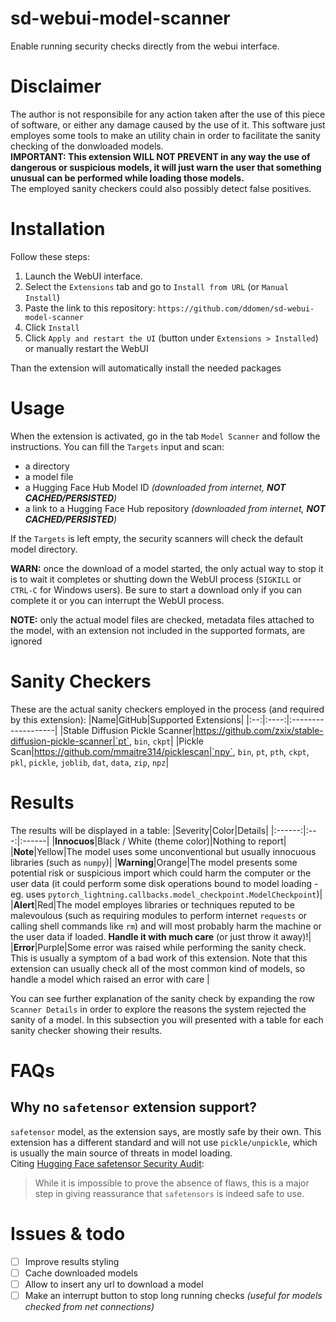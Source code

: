 # sd-webui-model-scanner
Enable running security checks directly from the webui interface.

# Disclaimer
The author is not responsibile for any action taken after the use of this piece of software, or either any damage caused by the use of it. This software just employes some tools to make an utility chain in order to facilitate the sanity checking of the donwloaded models.\
**IMPORTANT: This extension WILL NOT PREVENT in any way the use of dangerous or suspicious models, it will just warn the user that something unusual can be performed while loading those models.**\
The employed sanity checkers could also possibly detect false positives.

# Installation

Follow these steps:
1. Launch the WebUI interface.
2. Select the `Extensions` tab and go to `Install from URL` (or `Manual Install`)
3. Paste the link to this repository: `https://github.com/ddomen/sd-webui-model-scanner`
4. Click `Install`
5. Click `Apply and restart the UI` (button under `Extensions > Installed`) or manually restart the WebUI

Than the extension will automatically install the needed packages

# Usage

When the extension is activated, go in the tab `Model Scanner` and follow the instructions. You can fill the `Targets` input and scan:
- a directory
- a model file
- a Hugging Face Hub Model ID *(downloaded from internet, **NOT CACHED/PERSISTED**)*
- a link to a Hugging Face Hub repository *(downloaded from internet, **NOT CACHED/PERSISTED**)*

If the `Targets` is left empty, the security scanners will check the default model directory.

**WARN:** once the download of a model started, the only actual way to stop it is to wait it completes or shutting down the WebUI process (`SIGKILL` or `CTRL-C` for Windows users). Be sure to start a download only if you can complete it or you can interrupt the WebUI process.

**NOTE:** only the actual model files are checked, metadata files attached to the model, with an extension not included in the supported formats, are ignored

# Sanity Checkers
These are the actual sanity checkers employed in the process (and required by this extension):
|Name|GitHub|Supported Extensions|
|:--:|:----:|:-------------------|
|Stable Diffusion Pickle Scanner|https://github.com/zxix/stable-diffusion-pickle-scanner|`pt`, `bin`, `ckpt`|
|Pickle Scan|https://github.com/mmaitre314/picklescan|`npy`, `bin`, `pt`, `pth`, `ckpt`, `pkl`, `pickle`, `joblib`, `dat`, `data`, `zip`, `npz`|

# Results
The results will be displayed in a table:
|Severity|Color|Details|
|:------:|:---:|:------|
|**Innocuos**|Black / White (theme color)|Nothing to report|
|**Note**|Yellow|The model uses some unconventional but usually innocuous libraries (such as `numpy`)|
|**Warning**|Orange|The model presents some potential risk or suspicious import which could harm the computer or the user data (it could perform some disk operations bound to model loading - eg. uses `pytorch_lightning.callbacks.model_checkpoint.ModelCheckpoint`)|
|**Alert**|Red|The model employes libraries or techniques reputed to be malevoulous (such as requiring modules to perform internet `requests` or calling shell commands like `rm`) and will most probably harm the machine or the user data if loaded. **Handle it with much care** (or just throw it away)!|
|**Error**|Purple|Some error was raised while performing the sanity check. This is usually a symptom of a bad work of this extension. Note that this extension can usually check all of the most common kind of models, so handle a model which raised an error with care |

You can see further explanation of the sanity check by expanding the row `Scanner Details` in order to explore the reasons the system rejected the sanity of a model. In this subsection you will presented with a table for each sanity checker showing their results.

# FAQs
## Why no `safetensor` extension support?
`safetensor` model, as the extension says, are mostly safe by their own. This extension has a different standard and will not use `pickle/unpickle`, which is usually the main source of threats in model loading.\
Citing [Hugging Face safetensor Security Audit](https://huggingface.co/blog/safetensors-security-audit#the-security-audit):
> While it is impossible to prove the absence of flaws, this is a major step in giving reassurance that `safetensors` is indeed safe to use.

# Issues & todo
- [ ] Improve results styling
- [ ] Cache downloaded models
- [ ] Allow to insert any url to download a model
- [ ] Make an interrupt button to stop long running checks *(useful for models checked from net connections)*
